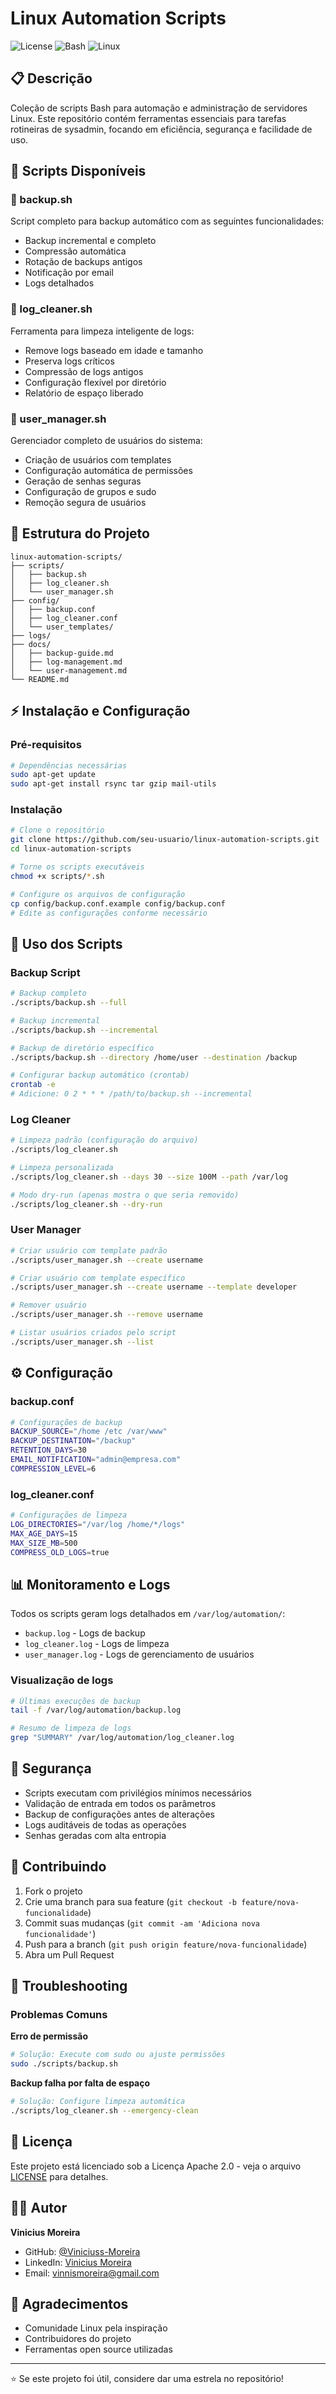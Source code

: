 # Linux Automation Scripts

![License](https://img.shields.io/badge/license-MIT-blue.svg)
![Bash](https://img.shields.io/badge/bash-4.0+-green.svg)
![Linux](https://img.shields.io/badge/platform-linux-lightgrey.svg)

## 📋 Descrição

Coleção de scripts Bash para automação e administração de servidores Linux. Este repositório contém ferramentas essenciais para tarefas rotineiras de sysadmin, focando em eficiência, segurança e facilidade de uso.

## 🚀 Scripts Disponíveis

### 🔄 backup.sh
Script completo para backup automático com as seguintes funcionalidades:
- Backup incremental e completo
- Compressão automática
- Rotação de backups antigos
- Notificação por email
- Logs detalhados

### 🧹 log_cleaner.sh
Ferramenta para limpeza inteligente de logs:
- Remove logs baseado em idade e tamanho
- Preserva logs críticos
- Compressão de logs antigos
- Configuração flexível por diretório
- Relatório de espaço liberado

### 👥 user_manager.sh
Gerenciador completo de usuários do sistema:
- Criação de usuários com templates
- Configuração automática de permissões
- Geração de senhas seguras
- Configuração de grupos e sudo
- Remoção segura de usuários

## 📁 Estrutura do Projeto

```
linux-automation-scripts/
├── scripts/
│   ├── backup.sh
│   ├── log_cleaner.sh
│   └── user_manager.sh
├── config/
│   ├── backup.conf
│   ├── log_cleaner.conf
│   └── user_templates/
├── logs/
├── docs/
│   ├── backup-guide.md
│   ├── log-management.md
│   └── user-management.md
└── README.md
```

## ⚡ Instalação e Configuração

### Pré-requisitos
```bash
# Dependências necessárias
sudo apt-get update
sudo apt-get install rsync tar gzip mail-utils
```

### Instalação
```bash
# Clone o repositório
git clone https://github.com/seu-usuario/linux-automation-scripts.git
cd linux-automation-scripts

# Torne os scripts executáveis
chmod +x scripts/*.sh

# Configure os arquivos de configuração
cp config/backup.conf.example config/backup.conf
# Edite as configurações conforme necessário
```

## 🔧 Uso dos Scripts

### Backup Script
```bash
# Backup completo
./scripts/backup.sh --full

# Backup incremental
./scripts/backup.sh --incremental

# Backup de diretório específico
./scripts/backup.sh --directory /home/user --destination /backup

# Configurar backup automático (crontab)
crontab -e
# Adicione: 0 2 * * * /path/to/backup.sh --incremental
```

### Log Cleaner
```bash
# Limpeza padrão (configuração do arquivo)
./scripts/log_cleaner.sh

# Limpeza personalizada
./scripts/log_cleaner.sh --days 30 --size 100M --path /var/log

# Modo dry-run (apenas mostra o que seria removido)
./scripts/log_cleaner.sh --dry-run
```

### User Manager
```bash
# Criar usuário com template padrão
./scripts/user_manager.sh --create username

# Criar usuário com template específico
./scripts/user_manager.sh --create username --template developer

# Remover usuário
./scripts/user_manager.sh --remove username

# Listar usuários criados pelo script
./scripts/user_manager.sh --list
```

## ⚙️ Configuração

### backup.conf
```bash
# Configurações de backup
BACKUP_SOURCE="/home /etc /var/www"
BACKUP_DESTINATION="/backup"
RETENTION_DAYS=30
EMAIL_NOTIFICATION="admin@empresa.com"
COMPRESSION_LEVEL=6
```

### log_cleaner.conf
```bash
# Configurações de limpeza
LOG_DIRECTORIES="/var/log /home/*/logs"
MAX_AGE_DAYS=15
MAX_SIZE_MB=500
COMPRESS_OLD_LOGS=true
```

## 📊 Monitoramento e Logs

Todos os scripts geram logs detalhados em `/var/log/automation/`:
- `backup.log` - Logs de backup
- `log_cleaner.log` - Logs de limpeza
- `user_manager.log` - Logs de gerenciamento de usuários

### Visualização de logs
```bash
# Últimas execuções de backup
tail -f /var/log/automation/backup.log

# Resumo de limpeza de logs
grep "SUMMARY" /var/log/automation/log_cleaner.log
```

## 🔐 Segurança

- Scripts executam com privilégios mínimos necessários
- Validação de entrada em todos os parâmetros
- Backup de configurações antes de alterações
- Logs auditáveis de todas as operações
- Senhas geradas com alta entropia

## 🤝 Contribuindo

1. Fork o projeto
2. Crie uma branch para sua feature (`git checkout -b feature/nova-funcionalidade`)
3. Commit suas mudanças (`git commit -am 'Adiciona nova funcionalidade'`)
4. Push para a branch (`git push origin feature/nova-funcionalidade`)
5. Abra um Pull Request

## 🐛 Troubleshooting

### Problemas Comuns

**Erro de permissão**
```bash
# Solução: Execute com sudo ou ajuste permissões
sudo ./scripts/backup.sh
```

**Backup falha por falta de espaço**
```bash
# Solução: Configure limpeza automática
./scripts/log_cleaner.sh --emergency-clean
```

## 📄 Licença

Este projeto está licenciado sob a Licença Apache 2.0 - veja o arquivo [LICENSE](LICENSE) para detalhes.

## 👨‍💻 Autor

**Vinicius Moreira**
- GitHub: [@Viniciuss-Moreira](https://github.com/Viniciuss-Moreira)
- LinkedIn: [Vinicius Moreira](https://linkedin.com/in/viniciusmoreira-)
- Email: vinnismoreira@gmail.com

## 🌟 Agradecimentos

- Comunidade Linux pela inspiração
- Contribuidores do projeto
- Ferramentas open source utilizadas

---

⭐ Se este projeto foi útil, considere dar uma estrela no repositório!
